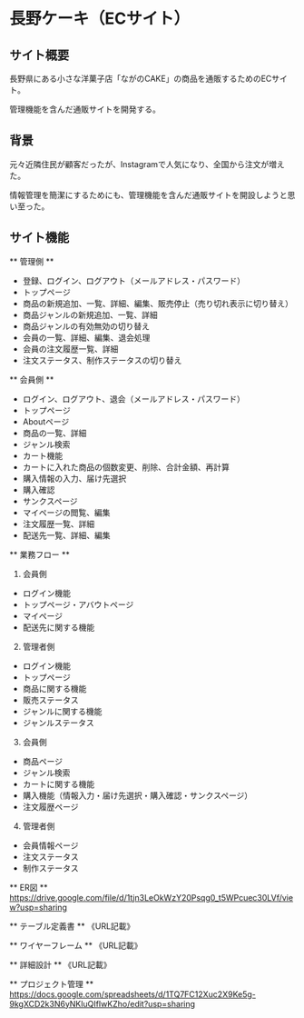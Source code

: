 # 長野ケーキ（ECサイト）

## サイト概要
長野県にある小さな洋菓子店「ながのCAKE」の商品を通販するためのECサイト。

管理機能を含んだ通販サイトを開発する。


## 背景
元々近隣住民が顧客だったが、Instagramで人気になり、全国から注文が増えた。

情報管理を簡潔にするためにも、管理機能を含んだ通販サイトを開設しようと思い至った。


## サイト機能
** 管理側 **
- 登録、ログイン、ログアウト（メールアドレス・パスワード）
- トップページ
- 商品の新規追加、一覧、詳細、編集、販売停止（売り切れ表示に切り替え）
- 商品ジャンルの新規追加、一覧、詳細
- 商品ジャンルの有効無効の切り替え
- 会員の一覧、詳細、編集、退会処理
- 会員の注文履歴一覧、詳細
- 注文ステータス、制作ステータスの切り替え

** 会員側 **
- ログイン、ログアウト、退会（メールアドレス・パスワード）
- トップページ
- Aboutページ
- 商品の一覧、詳細
- ジャンル検索
- カート機能
- カートに入れた商品の個数変更、削除、合計金額、再計算
- 購入情報の入力、届け先選択
- 購入確認
- サンクスページ
- マイページの閲覧、編集
- 注文履歴一覧、詳細
- 配送先一覧、詳細、編集


** 業務フロー **
1. 会員側
  - ログイン機能
  - トップページ・アバウトページ
  - マイページ
  - 配送先に関する機能

2. 管理者側
  - ログイン機能
  - トップページ
  - 商品に関する機能
  - 販売ステータス
  - ジャンルに関する機能
  - ジャンルステータス

3. 会員側
  - 商品ページ
  - ジャンル検索
  - カートに関する機能
  - 購入機能（情報入力・届け先選択・購入確認・サンクスページ）
  - 注文履歴ページ

4. 管理者側
  - 会員情報ページ
  - 注文ステータス
  - 制作ステータス


** ER図 **
https://drive.google.com/file/d/1tjn3LeOkWzY20Psqg0_t5WPcuec30LVf/view?usp=sharing


** テーブル定義書 **
《URL記載》


** ワイヤーフレーム **
《URL記載》


** 詳細設計 **
《URL記載》


** プロジェクト管理 **
https://docs.google.com/spreadsheets/d/1TQ7FC12Xuc2X9Ke5g-9kgXCD2k3N6yNKluQIfIwKZho/edit?usp=sharing
